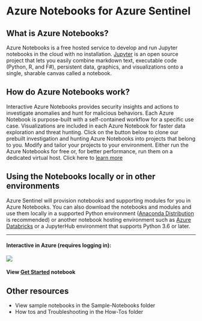 # Azure Notebooks for Azure Sentinel

## What is Azure Notebooks?
Azure Notebooks is a free hosted service to develop and run Jupyter notebooks in the cloud with no installation. <a href="https://jupyter.org/">Jupyter</a> is an open source project that lets you easily combine markdown text, executable code (Python, R, and F#), persistent data, graphics, and visualizations onto a single, sharable canvas called a notebook.

## How do Azure Notebooks work?
Interactive Azure Notebooks provides security insights and actions to investigate anomalies and hunt for malicious behaviors. Each Azure Notebook is purpose-built with a self-contained workflow for a specific use case. Visualizations are included in each Azure Notebook for faster data exploration and threat hunting. Click on the button below to clone our prebuilt investigation and hunting Azure Notebooks into projects that belong to you. Modify and tailor your projects to your environment. Either run the Azure Notebooks for free or, for better performance, run them on a dedicated virtual host. Click here to <a href='https://docs.microsoft.com/azure/notebooks/configure-manage-azure-notebooks-projects' target='_blank'>learn more</a>

## Using the Notebooks locally or in other environments
Azure Sentinel will provision notebooks and supporting modules for you in Azure Notebooks. You can also download the notebooks and modules and use them locally in a supported Python environment (<a href="https://www.anaconda.com/distribution/">Anaconda Distribution</a> is recommended) or another notebook hosting environment such as <a href='https://azure.microsoft.com/en-us/services/databricks/' target='_blank'>Azure Databricks</a> or a JupyterHub environment that supports Python 3.6 or later.

<hr>

#### Interactive in Azure (requires logging in):

<a href="https://notebooks.azure.com/import/gh/Azure/Azure-Sentinel"><img src="https://notebooks.azure.com/launch.png" /></a>

#### View [Get Started](https://nbviewer.jupyter.org/github/Azure/Azure-Sentinel/blob/master/Notebooks/Get%20Started.ipynb) notebook

## Other resources
- View sample notebooks in the Sample-Notebooks folder
- How tos and Troubleshooting in the How-Tos folder
